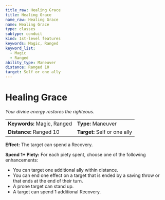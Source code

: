 ```yaml
---
title_raw: Healing Grace
title: Healing Grace
name_raw: Healing Grace
name: Healing Grace
type: classes
subtype: conduit
kind: 1st-level features
keywords: Magic, Ranged
keyword_list:
  - Magic
  - Ranged
ability_type: Maneuver
distance: Ranged 10
target: Self or one ally
---
```


# Healing Grace

*Your divine energy restores the righteous.*

|                             |                              |
| :-------------------------- | :--------------------------- |
| **Keywords:** Magic, Ranged | **Type:** Maneuver           |
| **Distance:** Ranged 10     | **Target:** Self or one ally |

**Effect:** The target can spend a Recovery.

**Spend 1+ Piety:** For each piety spent, choose one of the following enhancements:

- You can target one additional ally within distance.
- You can end one effect on a target that is ended by a saving throw or that ends at the end of their turn.
- A prone target can stand up.
- A target can spend 1 additional Recovery.
